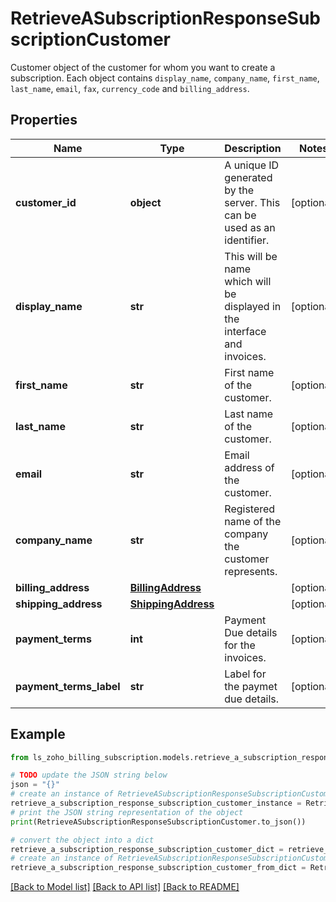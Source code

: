 # RetrieveASubscriptionResponseSubscriptionCustomer

Customer object of the customer for whom you want to create a subscription. Each object contains <code>display_name</code>, <code>company_name</code>, <code>first_name</code>, <code>last_name</code>, <code>email</code>, <code>fax</code>, <code>currency_code</code> and <code>billing_address</code>.

## Properties

Name | Type | Description | Notes
------------ | ------------- | ------------- | -------------
**customer_id** | **object** | A unique ID generated by the server. This can be used as an identifier. | [optional] 
**display_name** | **str** | This will be name which will be displayed in the interface and invoices. | [optional] 
**first_name** | **str** | First name of the customer. | [optional] 
**last_name** | **str** | Last name of the customer. | [optional] 
**email** | **str** | Email address of the customer. | [optional] 
**company_name** | **str** | Registered name of the company the customer represents. | [optional] 
**billing_address** | [**BillingAddress**](BillingAddress.md) |  | [optional] 
**shipping_address** | [**ShippingAddress**](ShippingAddress.md) |  | [optional] 
**payment_terms** | **int** | Payment Due details for the invoices. | [optional] 
**payment_terms_label** | **str** | Label for the paymet due details. | [optional] 

## Example

```python
from ls_zoho_billing_subscription.models.retrieve_a_subscription_response_subscription_customer import RetrieveASubscriptionResponseSubscriptionCustomer

# TODO update the JSON string below
json = "{}"
# create an instance of RetrieveASubscriptionResponseSubscriptionCustomer from a JSON string
retrieve_a_subscription_response_subscription_customer_instance = RetrieveASubscriptionResponseSubscriptionCustomer.from_json(json)
# print the JSON string representation of the object
print(RetrieveASubscriptionResponseSubscriptionCustomer.to_json())

# convert the object into a dict
retrieve_a_subscription_response_subscription_customer_dict = retrieve_a_subscription_response_subscription_customer_instance.to_dict()
# create an instance of RetrieveASubscriptionResponseSubscriptionCustomer from a dict
retrieve_a_subscription_response_subscription_customer_from_dict = RetrieveASubscriptionResponseSubscriptionCustomer.from_dict(retrieve_a_subscription_response_subscription_customer_dict)
```
[[Back to Model list]](../README.md#documentation-for-models) [[Back to API list]](../README.md#documentation-for-api-endpoints) [[Back to README]](../README.md)


